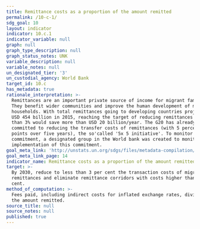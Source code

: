 ```yaml
---
title: Remittance costs as a proportion of the amount remitted
permalink: /10-c-1/
sdg_goal: 10
layout: indicator
indicator: 10.c.1
indicator_variable: null
graph: null
graph_type_description: null
graph_status_notes: UNK
variable_description: null
variable_notes: null
un_designated_tier: '3'
un_custodial_agency: World Bank
target_id: 10.c
has_metadata: true
rationale_interpretation: >-
  Remittances are an important private source of income for migrant families.
  They benefit wider communities and improve the human development of migrant
  households. With total remittances going to developing countries projected at
  USD 454 billion in 2015, reaching the target of reducing remittances to less
  than 3% would save more than USD 20 billion/year. The G20 has already
  committed to reducing the transfer costs of remittances (with 5 percentage
  points over five years), the so'called '5x 5 initiative'. To monitor this
  commitment, a designated group in the World bank was created to monitor the
  implementation of this commitment.
goal_meta_link: 'http://unstats.un.org/sdgs/files/metadata-compilation/Metadata-Goal-10.pdf'
goal_meta_link_page: 14
indicator_name: Remittance costs as a proportion of the amount remitted
target: >-
  By 2030, reduce to less than 3 per cent the transaction costs of migrant
  remittances and eliminate remittance corridors with costs higher than 5 per
  cent.
method_of_computation: >-
  Fees paid, including indirect costs for inflated exchange rates, divided by
  the amount remitted.
source_title: null
source_notes: null
published: true
---
```

